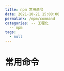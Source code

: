 ```yaml
---
title: npm 常用命令
date: 2021-10-21 15:00:00
permalink: /npm/command
categories: -- 工程化
  -- npm
tags:
  - null
---
```


# 常用命令

